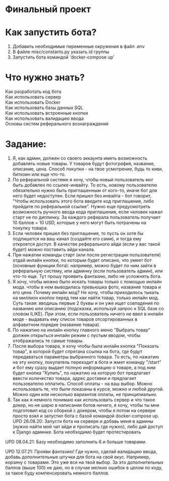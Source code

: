 # Финальный проект

# Как запустить бота?

1. Добавить необходимые переменные окружения в файл .env
2. В файле misc/constants.py указать id группы
3. Запустить бота командой 'docker-compose up'

# Что нужно знать?

Как разработать код бота  
Как использовать сервер  
Как использовать Docker  
Как использовать базы данных SQL  
Как использовать встроенные кнопки  
Как использовать валидацию ввода  
Основы систем реферального вознаграждения


# Задание:

1. Я, как админ, должен со своего аккаунта иметь возможность добавлять новые товары. У товаров будут фотография, название, описание, цена. Способ покупки - на твое усмотрение, будь то киви, биткоин или еще что-то.
2. По реферальной системе я хочу, чтобы новый пользователь мог быть добавлен по ссылке-инвайту. То есть, новому пользователю обязательно нужно быть приглашенным от кого-то, иначе бот для него будет недоступен. Если пришел без инвайта - бот говорит, "Чтобы использовать этого бота введите код приглашения, либо пройдите по реферальной ссылке". Нужно еще предусмотреть возможность ручного ввода кода приглашения, если человек нажал старт не по диплинку. За каждого реферала пользователь получает 10 баллов = 10 USD, которые у него могут быть потрачены на покупку товара.  
3. Если человек пришел без приглашения, то пусть он хотя бы подпишется на ваш канал (создайте его сами), и тогда ему откроется доступ. В качестве реферального айди (если у вас такой будет) можно поставить айди канала.  
4. При нажатии команды старт (или после регистрации пользователя) отдай инлайн кнопки, по которым будет описано, что умеет бот (основные функции бота): например, можно будет по ним зайти в реферальную систему, или админку (если пользователь админ), или что-то еще. Тут прошу проявить фантазию, либо не усложнять бота.  
5. Я хочу, чтобы можно было искать товары только с помощью инлайн мода. чтобы в нем выводилась превьюшка фото, название товара и его цена. Почему инлайн мод? Не хочу, чтобы приходилось тыкать на миллион кнопок перед тем как найти товар, только инлайн мод. Суть такая: вводишь первые 2 буквы и он уже ищет совпадения по названию или описанию (подсказка, используй запрос к SQL базе со словом ILIKE). При этом, если пользователь ничего не ввел в инлайн моде - выдавать ему список товаров отсортированных в алфавитном порядке (название товара).  
6. По нажатию на инлайн кнопку главного меню "Выбрать товар" должен открыться инлайн режим с пустым вводом, чтобы отображались те самые товары.  
7. После выбора товара, я хочу чтобы была инлайн кнопка "Показать товар", в которой будет спрятана ссылка на бота, где будут передаваться параметры выбранного товара. То есть, по нажатию на эту кнопку, покупатель переходит в бота и жмет команду "/start" и бот ему сразу выдает полную информацию о товаре, а под ним будет кнопка "Купить", по нажатию на которую бот предлагает ввести количество товара, адрес доставки и предлагает пользователю оплатить. Способ оплаты - на ваш выбор. Можно использовать те, что были показаны в курсе, можно и любой другой. Можно один или несколько вариантов оплаты, не принципиально.  
8. Так как я немного понимаю как использовать сервер и что такое докер, но не шарю в написании ботов ничего, я хочу, чтобы ты мне подготовил код со сборкой с докером, чтобы я потом на сервере просто взял и запустил бота с базой командой docker-compose up.
UPD 26.08.20: Запусти бота на сервере и добавь меня в админы (нужно найти мой чат айди и прописать где нужно), либо дай доступ к Django админке. Бота необходимо будет протестировать  

UPD 08.04.21: Базу необходимо заполнить 6 и больше товарами.

UPD 12.07.21: Прояви фантазию! Где нужно, сделай валидацию ввода, добавь дополнительные штучки для бота на свой вкус. Например, корзину с товарами. Это уже все на твой выбор. За это дополнительных баллов (выше 100) не даю, но в случае мелких ошибок в целом по коду, за такое буду компенсировать немного баллов.